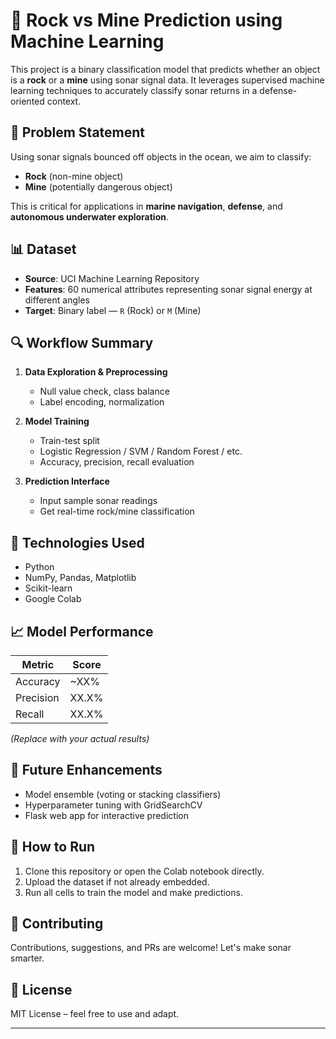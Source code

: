 
# 🎯 Rock vs Mine Prediction using Machine Learning

This project is a binary classification model that predicts whether an object is a **rock** or a **mine** using sonar signal data. It leverages supervised machine learning techniques to accurately classify sonar returns in a defense-oriented context.

## 🧠 Problem Statement

Using sonar signals bounced off objects in the ocean, we aim to classify:
- **Rock** (non-mine object)
- **Mine** (potentially dangerous object)

This is critical for applications in **marine navigation**, **defense**, and **autonomous underwater exploration**.

## 📊 Dataset

- **Source**: UCI Machine Learning Repository
- **Features**: 60 numerical attributes representing sonar signal energy at different angles
- **Target**: Binary label — `R` (Rock) or `M` (Mine)

## 🔍 Workflow Summary

1. **Data Exploration & Preprocessing**
   - Null value check, class balance
   - Label encoding, normalization

2. **Model Training**
   - Train-test split
   - Logistic Regression / SVM / Random Forest / etc.
   - Accuracy, precision, recall evaluation

3. **Prediction Interface**
   - Input sample sonar readings
   - Get real-time rock/mine classification

## 🚀 Technologies Used

- Python
- NumPy, Pandas, Matplotlib
- Scikit-learn
- Google Colab

## 📈 Model Performance

| Metric     | Score |
|------------|-------|
| Accuracy   | ~XX%  |
| Precision  | XX.X% |
| Recall     | XX.X% |

*(Replace with your actual results)*

## 🔮 Future Enhancements

- Model ensemble (voting or stacking classifiers)
- Hyperparameter tuning with GridSearchCV
- Flask web app for interactive prediction

## 🏁 How to Run

1. Clone this repository or open the Colab notebook directly.
2. Upload the dataset if not already embedded.
3. Run all cells to train the model and make predictions.

## 🤝 Contributing

Contributions, suggestions, and PRs are welcome! Let's make sonar smarter.

## 📜 License

MIT License – feel free to use and adapt.

---

